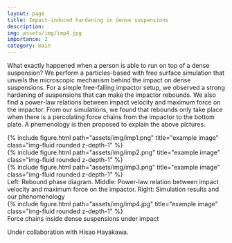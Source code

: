 ```yaml
---
layout: page
title: Impact-induced hardening in dense suspensions
description:
img: assets/img/imp4.jpg
importance: 2
category: main
---
```


What exactly happened when a person is able to run on top of a dense suspension? We perform a particles-based with free surface simulation that unveils the microscopic mechanism behind the impact on dense suspensions.
For a simple free-falling impactor setup, we observed a strong hardening of suspensions that can make the impactor rebounds.
We also find a power-law relations between impact velocity and maximum force on the impactor.
From our simulations, we found that rebounds only take place when there is a percolating force chains from the impactor to the bottom plate.
A phemenology is then proposed to explain the above pictures.

<div class="row">
    <div class="col-sm mt-3 mt-md-0">
        {% include figure.html path="assets/img/imp1.png" title="example image" class="img-fluid rounded z-depth-1" %}
    </div>
    <div class="col-sm mt-3 mt-md-0">
        {% include figure.html path="assets/img/imp2.png" title="example image" class="img-fluid rounded z-depth-1" %}
    </div>
    <div class="col-sm mt-3 mt-md-0">
        {% include figure.html path="assets/img/imp3.png" title="example image" class="img-fluid rounded z-depth-1" %}
    </div>
</div>
<div class="caption">
  Left: Rebound phase diagram. Middle: Power-law relation between impact velocity and maximum force on the impactor. Right: Simulation results and our phenomenology
</div>
<div class="row">
    <div class="col-sm mt-3 mt-md-0">
        {% include figure.html path="assets/img/imp4.jpg" title="example image" class="img-fluid rounded z-depth-1" %}
    </div>
</div>
<div class="caption">
    Force chains inside dense suspensions under impact
</div>

Under collaboration with Hisao Hayakawa.
